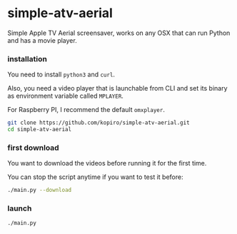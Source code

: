 # simple-atv-aerial

Simple Apple TV Aerial screensaver, works on any OSX that can run Python and has a movie player.

### installation

You need to install `python3` and `curl`.

Also, you need a video player that is launchable from CLI and set its binary as environment variable called `MPLAYER`.

For Raspberry PI, I recommend the default `omxplayer`.

```sh
git clone https://github.com/kopiro/simple-atv-aerial.git
cd simple-atv-aerial
```

### first download

You want to download the videos before running it for the first time.

You can stop the script anytime if you want to test it before:

```sh
./main.py --download
```

### launch

```sh
./main.py
```
